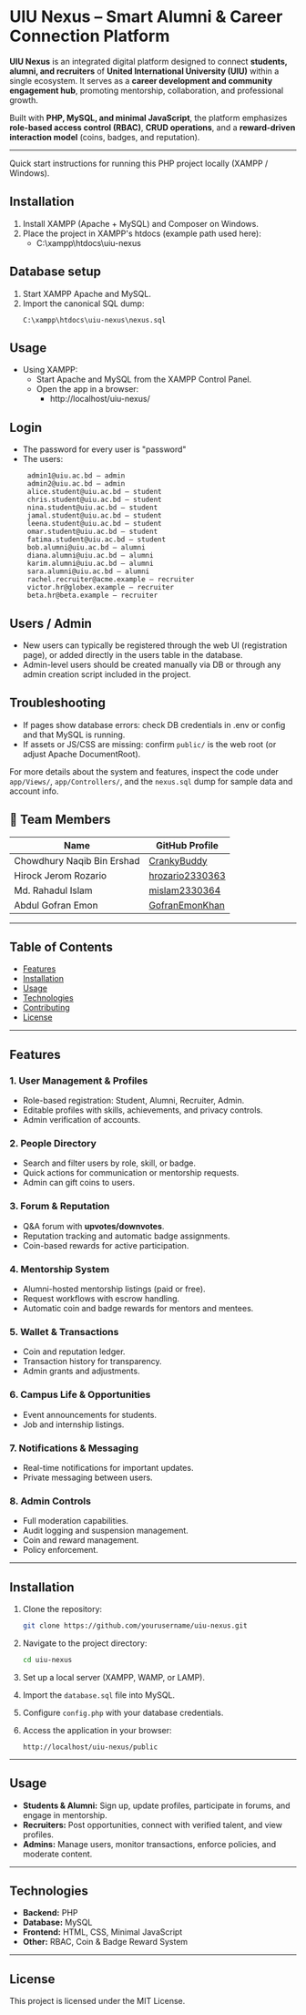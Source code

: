 # UIU Nexus – Smart Alumni & Career Connection Platform

**UIU Nexus** is an integrated digital platform designed to connect **students, alumni, and recruiters** of **United International University (UIU)** within a single ecosystem. It serves as a **career development and community engagement hub**, promoting mentorship, collaboration, and professional growth.

Built with **PHP, MySQL, and minimal JavaScript**, the platform emphasizes **role-based access control (RBAC)**, **CRUD operations**, and a **reward-driven interaction model** (coins, badges, and reputation).

---

Quick start instructions for running this PHP project locally (XAMPP / Windows).

## Installation

1. Install XAMPP (Apache + MySQL) and Composer on Windows.
2. Place the project in XAMPP's htdocs (example path used here):
   - C:\xampp\htdocs\uiu-nexus
     
## Database setup

1. Start XAMPP Apache and MySQL.
2. Import the canonical SQL dump:
   ```
   C:\xampp\htdocs\uiu-nexus\nexus.sql
   ```

## Usage

- Using XAMPP:
  - Start Apache and MySQL from the XAMPP Control Panel.
  - Open the app in a browser:
    - http://localhost/uiu-nexus/

## Login

- The password for every user is "password"
- The users:
  ```
   admin1@uiu.ac.bd — admin
   admin2@uiu.ac.bd — admin
   alice.student@uiu.ac.bd — student
   chris.student@uiu.ac.bd — student
   nina.student@uiu.ac.bd — student
   jamal.student@uiu.ac.bd — student
   leena.student@uiu.ac.bd — student
   omar.student@uiu.ac.bd — student
   fatima.student@uiu.ac.bd — student
   bob.alumni@uiu.ac.bd — alumni
   diana.alumni@uiu.ac.bd — alumni
   karim.alumni@uiu.ac.bd — alumni
   sara.alumni@uiu.ac.bd — alumni
   rachel.recruiter@acme.example — recruiter
   victor.hr@globex.example — recruiter
   beta.hr@beta.example — recruiter
  ```

## Users / Admin

- New users can typically be registered through the web UI (registration page), or added directly in the users table in the database.
- Admin-level users should be created manually via DB or through any admin creation script included in the project.


## Troubleshooting

- If pages show database errors: check DB credentials in .env or config and that MySQL is running.
- If assets or JS/CSS are missing: confirm `public/` is the web root (or adjust Apache DocumentRoot).

For more details about the system and features, inspect the code under `app/Views/`, `app/Controllers/`, and the `nexus.sql` dump for sample data and account info.

## 👥 Team Members

| Name | GitHub Profile |
|------|----------------|
| Chowdhury Naqib Bin Ershad | [CrankyBuddy](https://github.com/Crankybuddy) |
| Hirock Jerom Rozario | [hrozario2330363](https://github.com/hrozario2330363) |
| Md. Rahadul Islam | [mislam2330364](https://github.com/mislam2330364) |
| Abdul Gofran Emon | [GofranEmonKhan](https://github.com/GofranEmonKhan) |

---

## Table of Contents

* [Features](#features)
* [Installation](#installation)
* [Usage](#usage)
* [Technologies](#technologies)
* [Contributing](#contributing)
* [License](#license)

---

## Features

### 1. User Management & Profiles

* Role-based registration: Student, Alumni, Recruiter, Admin.
* Editable profiles with skills, achievements, and privacy controls.
* Admin verification of accounts.

### 2. People Directory

* Search and filter users by role, skill, or badge.
* Quick actions for communication or mentorship requests.
* Admin can gift coins to users.

### 3. Forum & Reputation

* Q&A forum with **upvotes/downvotes**.
* Reputation tracking and automatic badge assignments.
* Coin-based rewards for active participation.

### 4. Mentorship System

* Alumni-hosted mentorship listings (paid or free).
* Request workflows with escrow handling.
* Automatic coin and badge rewards for mentors and mentees.

### 5. Wallet & Transactions

* Coin and reputation ledger.
* Transaction history for transparency.
* Admin grants and adjustments.

### 6. Campus Life & Opportunities

* Event announcements for students.
* Job and internship listings.

### 7. Notifications & Messaging

* Real-time notifications for important updates.
* Private messaging between users.

### 8. Admin Controls

* Full moderation capabilities.
* Audit logging and suspension management.
* Coin and reward management.
* Policy enforcement.

---

## Installation

1. Clone the repository:

   ```bash
   git clone https://github.com/yourusername/uiu-nexus.git
   ```
2. Navigate to the project directory:

   ```bash
   cd uiu-nexus
   ```
3. Set up a local server (XAMPP, WAMP, or LAMP).
4. Import the `database.sql` file into MySQL.
5. Configure `config.php` with your database credentials.
6. Access the application in your browser:

   ```
   http://localhost/uiu-nexus/public
   ```

---

## Usage

* **Students & Alumni:** Sign up, update profiles, participate in forums, and engage in mentorship.
* **Recruiters:** Post opportunities, connect with verified talent, and view profiles.
* **Admins:** Manage users, monitor transactions, enforce policies, and moderate content.

---

## Technologies

* **Backend:** PHP
* **Database:** MySQL
* **Frontend:** HTML, CSS, Minimal JavaScript
* **Other:** RBAC, Coin & Badge Reward System

---


## License

This project is licensed under the MIT License.
